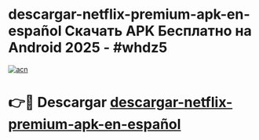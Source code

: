 # descargar-netflix-premium-apk-en-español Скачать APK Бесплатно на Android 2025 - #whdz5

[![acn](https://github.com/user-attachments/assets/0f9c940e-d8b0-45ae-aac7-cd30a18b3e1c)](https://apps.freeplayer.one?title=descargar-netflix-premium-apk-en-español&ref=9RF)

# 👉🔴 Descargar [descargar-netflix-premium-apk-en-español](https://apps.freeplayer.one?title=descargar-netflix-premium-apk-en-español&ref=9RF)